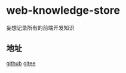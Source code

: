 # web-knowledge-store
妄想记录所有的前端开发知识

## 地址
[github](https://github.com/gogomusic/web-knowledge-store)
[gitee](https://gitee.com/gogomusic99/web-knowledge-store)
